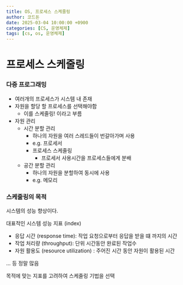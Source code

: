 ```yaml
---
title: OS, 프로세스 스케줄링
author: 코드돈
date: 2025-03-04 10:00:00 +0900
categories: [CS, 운영체제]
tags: [cs, os, 운영체제]
---
```


# 프로세스 스케줄링

### 다중 프로그래밍

- 여러개의 프로세스가 시스템 내 존재
- 자원을 할당 할 프로세스를 선택해야함
  - 이를 스케줄링! 이라고 부름
- 자원 관리
  - 시간 분할 관리
    - 하나의 자원을 여러 스레드들이 번갈아가며 사용
    - e.g. 프로세서
    - 프로세스 스케줄링
      - 프로세서 사용시간을 프로세스들에게 분배
  - 공간 분할 관리
    - 하나의 자원을 분할하여 동시에 사용
    - e.g. 메모리

### 스케줄링의 목적

시스템의 성능 향상이다.

대표적인 시스템 성능 지표 (index) 
- 응답 시간 (response time): 작업 요청으로부터 응답을 받을 떄 까지의 시간
- 작업 처리량 (throughput): 단위 시간동안 완료된 작업수
- 자원 활용도 (resource utilization) : 주어진 시간 동안 자원이 활용된 시간

... 등 정말 많음 

목적에 맞는 지표를 고려하여 스케줄링 기법을 선택

